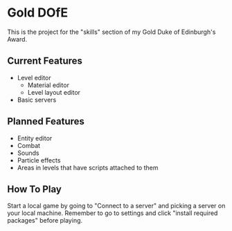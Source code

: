 # Gold DOfE
This is the project for the "skills" section of my Gold Duke of Edinburgh's Award.

## Current Features
* Level editor
  * Material editor
  * Level layout editor
* Basic servers

## Planned Features
* Entity editor
* Combat
* Sounds
* Particle effects
* Areas in levels that have scripts attached to them

## How To Play
Start a local game by going to "Connect to a server" and picking a server on your local machine. Remember to go to settings and click "install required packages" before playing.
